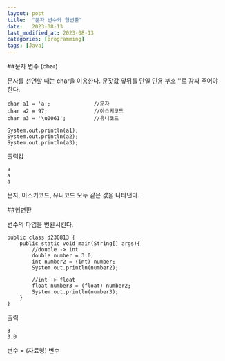 ```yaml
---
layout: post
title:  "문자 변수와 형변환"
date:   2023-08-13
last_modified_at: 2023-08-13
categories: [programming]
tags: [Java]
---
```

##문자 변수 (char)  

문자를 선언할 때는 char을 이용한다.
문잣값 앞뒤를 단일 인용 부호 ''로 감싸 주어야 한다.
```
char a1 = 'a';              //문자  
char a2 = 97;               //아스키코드
char a3 = '\u0061';         //유니코드

System.out.println(a1);
System.out.println(a2);
System.out.println(a3);
```
출력값
```
a
a
a
```
문자, 아스키코드, 유니코드 모두 같은 값을 나타낸다.

##형변환  

변수의 타입을 변환시킨다.
```
public class d230813 {
    public static void main(String[] args){
        //double -> int
        double number = 3.0;
        int number2 = (int) number;
        System.out.println(number2);

        //int -> float
        float number3 = (float) number2;
        System.out.println(number3);
    }
}
```

출력
```
3
3.0
```
변수 = (자료형) 변수